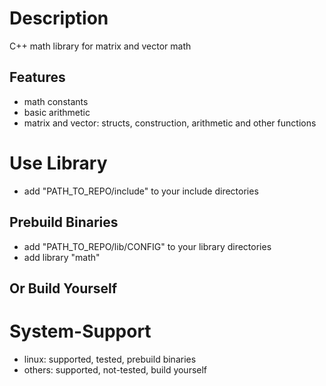 # Description
C++ math library for matrix and vector math

## Features
- math constants
- basic arithmetic
- matrix and vector: structs, construction, arithmetic and other functions

# Use Library
- add "PATH_TO_REPO/include" to your include directories

## Prebuild Binaries
- add "PATH_TO_REPO/lib/CONFIG" to your library directories
- add library "math"

## Or Build Yourself

# System-Support
- linux: supported, tested, prebuild binaries
- others: supported, not-tested, build yourself